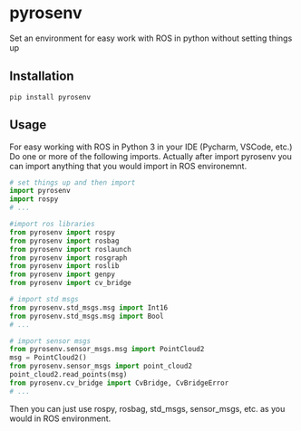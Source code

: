 # pyrosenv

Set an environment for easy work with ROS in python without setting things up

## Installation

```console
pip install pyrosenv
```

## Usage

For easy working with ROS in Python 3 in your IDE (Pycharm, VSCode, etc.) Do one or more of the following imports.
Actually after import pyrosenv you can import anything that you would import in ROS environemnt.

```python
# set things up and then import
import pyrosenv
import rospy
# ...

#import ros libraries
from pyrosenv import rospy
from pyrosenv import rosbag
from pyrosenv import roslaunch
from pyrosenv import rosgraph
from pyrosenv import roslib
from pyrosenv import genpy
from pyrosenv import cv_bridge

# import std msgs
from pyrosenv.std_msgs.msg import Int16
from pyrosenv.std_msgs.msg import Bool
# ...

# import sensor msgs
from pyrosenv.sensor_msgs.msg import PointCloud2
msg = PointCloud2()
from pyrosenv.sensor_msgs import point_cloud2
point_cloud2.read_points(msg)
from pyrosenv.cv_bridge import CvBridge, CvBridgeError
# ...
```

Then you can just use rospy, rosbag, std_msgs, sensor_msgs, etc. as you would in ROS environment.
